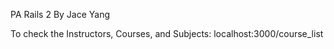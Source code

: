 PA Rails 2
By Jace Yang

To check the Instructors, Courses, and Subjects: localhost:3000/course_list
